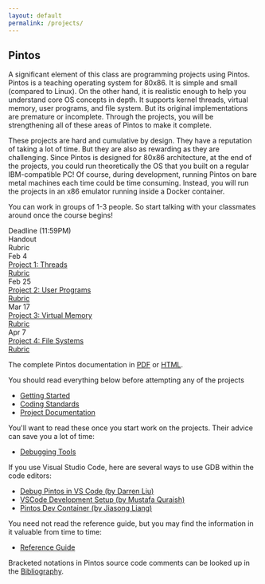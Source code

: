 ```yaml
---
layout: default
permalink: /projects/
---
```


## Pintos

A significant element of this class are programming projects using Pintos. Pintos is a teaching operating system for 80x86. It is simple and small (compared to Linux). On the other hand, it is realistic enough to help you understand core OS concepts in depth. It supports kernel threads, virtual memory, user programs, and file system. But its original implementations are premature or incomplete. Through the projects, you will be strengthening all of these areas of Pintos to make it complete.

<span class="em">These projects are hard and cumulative by design.</span> They have a reputation of taking a lot of time. But they are also as rewarding as they are challenging. Since Pintos is designed for 80x86 architecture, at the end of the projects, you could run theoretically the OS that you built on a regular IBM-compatible PC! Of course, during development, running Pintos on bare metal machines each time could be time consuming. Instead, you will run the projects in an x86 emulator running inside a Docker container. 

You can work in groups of 1-3 people. So start talking with your classmates around once the course begins!

<div class="grid">
    <div class="hrow row">
        <div class="hcolumn column2">Deadline (11:59PM)</div>
        <div class="column3">Handout</div>
        <div class="column3">Rubric</div>
    </div>
    <div class="row">
        <div class="column2">Feb 4</div>
        <div class="column3"><a href="WWW/pintos_2.html">Project 1: Threads</a></div>
        <div class="column3"><a href="rubrics/project1.txt">Rubric</a></div>
    </div>
    <div class="row">
        <div class="column2">Feb 25</div>
        <div class="column3"><a href="WWW/pintos_3.html">Project 2: User Programs</a></div>
        <div class="column3"><a href="rubrics/project2.txt">Rubric</a></div>
    </div>
    <div class="row">
        <div class="column2">Mar 17</div>
        <div class="column3"><a href="WWW/pintos_4.html">Project 3: Virtual Memory</a></div>
        <div class="column3"><a href="rubrics/project3.txt">Rubric</a></div>
    </div>
    <div class="row">
        <div class="column2">Apr 7</div>
        <div class="column3"><a href="WWW/pintos_5.html">Project 4: File Systems</a></div>
        <div class="column3"><a href="rubrics/project4.txt">Rubric</a></div>
    </div>
</div>

The complete Pintos documentation in [PDF](WWW/pintos.pdf) or [HTML](WWW/pintos.html).

You should read everything below <span class="em">before attempting any of the projects</span>

- [Getting Started](WWW/pintos_1.html)
- [Coding Standards](WWW/pintos_8.html)
- [Project Documentation](WWW/pintos_9.html)

You'll want to read these once you start work on the projects. Their advice can save you a lot of time:

- [Debugging Tools](WWW/pintos_10.html)

If you use Visual Studio Code, here are several ways to use GDB within the code editors:
- [Debug Pintos in VS Code (by Darren Liu)](../doc/vscode/)
- [VSCode Development Setup (by Mustafa Quraish)](../doc/vscode2/)
- [Pintos Dev Container (by Jiasong Liang)](https://github.com/LiangLouise/pintos_dev_container)

You need not read the reference guide, but you may find the information in it valuable from time to time:

- [Reference Guide](WWW/pintos_6.html)

Bracketed notations in Pintos source code comments can be looked up in the [Bibliography](WWW/pintos_13.html).


